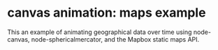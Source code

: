 # canvas animation: maps example

This an example of animating geographical data over time using node-canvas,
node-sphericalmercator, and the Mapbox static maps API.

